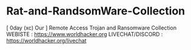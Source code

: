 # Rat-and-RandsomWare-Collection
[ 0day (xc) Our ] Remote Access Trojan and Ransomware Collection
WEBISTE : https://www.worldhacker.org
LIVECHAT/DISCORD : https://worldhacker.org/livechat 
